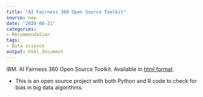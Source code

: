 ```yaml
---
title: "AI Fairness 360 Open Source Toolkit"
source: new
date: "2020-08-21"
categories:
- Recommendation
tags:
- Data science
output: html_document
---
```


IBM. AI Fairness 360 Open Source Toolkit. Available in [html format](https://aif360.mybluemix.net/).

<!---More--->

+ This is an open source project with both Python and R code to check for bias in big data algorithms.
